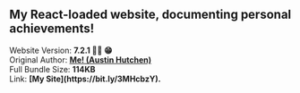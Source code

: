 <h2>My React-loaded website, documenting personal achievements!</h2> Website Version: <b> 7.2.1 🙌🏽 😁 </b>
<br/> Original Author: <u><b>Me! (Austin Hutchen) </b></u> 
<br/> Full Bundle Size: <b> 114KB </b>
<br/> Link: <b> [My Site](https://bit.ly/3MHcbzY). </b>

